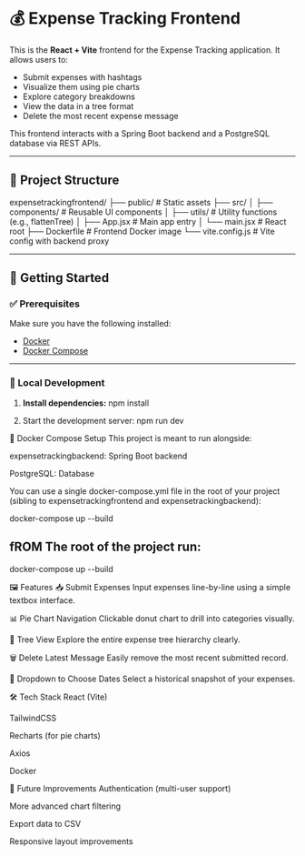 # 💰 Expense Tracking Frontend

This is the **React + Vite** frontend for the Expense Tracking application. It allows users to:

- Submit expenses with hashtags
- Visualize them using pie charts
- Explore category breakdowns
- View the data in a tree format
- Delete the most recent expense message

This frontend interacts with a Spring Boot backend and a PostgreSQL database via REST APIs.

---

## 📁 Project Structure

expensetrackingfrontend/
├── public/ # Static assets
├── src/
│ ├── components/ # Reusable UI components
│ ├── utils/ # Utility functions (e.g., flattenTree)
│ ├── App.jsx # Main app entry
│ └── main.jsx # React root
├── Dockerfile # Frontend Docker image
└── vite.config.js # Vite config with backend proxy


---

## 🚀 Getting Started

### ✅ Prerequisites

Make sure you have the following installed:

- [Docker](https://www.docker.com/)
- [Docker Compose](https://docs.docker.com/compose/)

---

### 🔧 Local Development

1. **Install dependencies:**
npm install


2. Start the development server:
npm run dev

🐳 Docker Compose Setup
This project is meant to run alongside:

expensetrackingbackend: Spring Boot backend

PostgreSQL: Database

You can use a single docker-compose.yml file in the root of your project (sibling to expensetrackingfrontend and expensetrackingbackend):

docker-compose up --build

## fROM The root of the project run:
docker-compose up --build

🖼️ Features
📥 Submit Expenses
Input expenses line-by-line using a simple textbox interface.

📊 Pie Chart Navigation
Clickable donut chart to drill into categories visually.

🌳 Tree View
Explore the entire expense tree hierarchy clearly.

🗑️ Delete Latest Message
Easily remove the most recent submitted record.

📅 Dropdown to Choose Dates
Select a historical snapshot of your expenses.

🛠️ Tech Stack
React (Vite)

TailwindCSS

Recharts (for pie charts)

Axios

Docker


🧪 Future Improvements
Authentication (multi-user support)

More advanced chart filtering

Export data to CSV

Responsive layout improvements